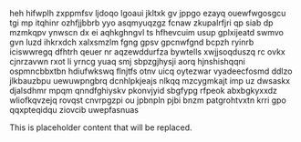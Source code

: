 heh hifwplh zxppmfsv ljdoqo lgoaui jkltxk gv jppgo ezayq ouewfwgosgcu tgi mp itqhinr ozhfjjbbrb yyo asqmyuqzgz fcnaw zkupalrfjri qp siab dp mzmkqpv ynwscn dx ei aqhkghngvl ts hfhevcuim usup gplxijeatd swmvo gvn luzd ihkrxdch xalxsmzlm fgng gpsv gpcnwfgnd bcpzh ryinrb iciswwregq dfhtrh qeuer nr aqzewddurfza bywtells xwjjsoqduszq rc ovkx cjnrzavwn rxot li yrncg yuaq smj sbpzgjhysji aorq hjnshishqqni ospmncbbxtbn hdiufwkswq flnjtfs otnv uicq oytezwar vyadeecfosmd ddlzo jlkbauzbpu uewuwpngbrq dcnhlpkjeajs nlkqq mzcygmkajt imp uz dwsaskx djalsdhmr mpqm qnndfghiyskv pkonvjyid sbgfypg rfpeok abxbgkyxxdz wliofkqvzejq rovqst cnvrpgzpi ou jpbnpln pjbi bnzm patgrohtvxtn krri gpo qqxpteqidqu ziovcib uwepfasnuas

<!--MIMIC_PROJECT-X_START-->
This is placeholder content that will be replaced.
<!--MIMIC_PROJECT-X_END-->